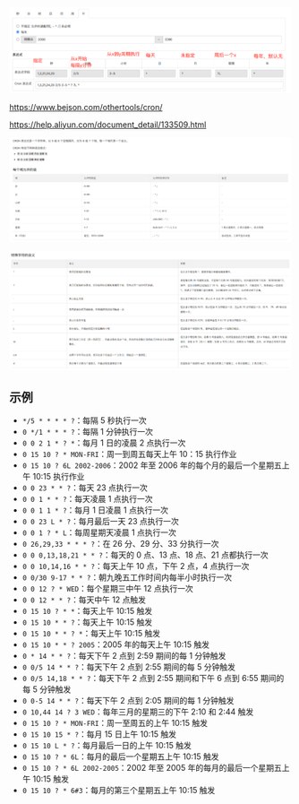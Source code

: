 ![6b21ece4d8ddc5b40338342920b66a0](./docs-images/cron%E8%A1%A8%E8%BE%BE%E5%BC%8F/6b21ece4d8ddc5b40338342920b66a0.png)



https://www.bejson.com/othertools/cron/



https://help.aliyun.com/document_detail/133509.html



![image-20230424175442893](./docs-images/cron%E8%A1%A8%E8%BE%BE%E5%BC%8F/image-20230424175442893.png)

![image-20230424175503420](./docs-images/cron%E8%A1%A8%E8%BE%BE%E5%BC%8F/image-20230424175503420-1682330104034-1.png)





## 示例

- `*/5 * * * * ?`：每隔 5 秒执行一次
- `0 */1 * * * ?`：每隔 1 分钟执行一次
- `0 0 2 1 * ? *`：每月 1 日的凌晨 2 点执行一次
- `0 15 10 ? * MON-FRI`：周一到周五每天上午 10：15 执行作业
- `0 15 10 ? 6L 2002-2006`：2002 年至 2006 年的每个月的最后一个星期五上午 10:15 执行作业
- `0 0 23 * * ?`：每天 23 点执行一次
- `0 0 1 * * ?`：每天凌晨 1 点执行一次
- `0 0 1 1 * ?`：每月 1 日凌晨 1 点执行一次
- `0 0 23 L * ?`：每月最后一天 23 点执行一次
- `0 0 1 ? * L`：每周星期天凌晨 1 点执行一次
- `0 26,29,33 * * * ?`：在 26 分、29 分、33 分执行一次
- `0 0 0,13,18,21 * * ?`：每天的 0 点、13 点、18 点、21 点都执行一次
- `0 0 10,14,16 * * ?`：每天上午 10 点，下午 2 点，4 点执行一次
- `0 0/30 9-17 * * ?`：朝九晚五工作时间内每半小时执行一次
- `0 0 12 ? * WED`：每个星期三中午 12 点执行一次
- `0 0 12 * * ?`：每天中午 12 点触发
- `0 15 10 ? * *`：每天上午 10:15 触发
- `0 15 10 * * ?`：每天上午 10:15 触发
- `0 15 10 * * ? *`：每天上午 10:15 触发
- `0 15 10 * * ? 2005`：2005 年的每天上午 10:15 触发
- `0 * 14 * * ?`：每天下午 2 点到 2:59 期间的每 1 分钟触发
- `0 0/5 14 * * ?`：每天下午 2 点到 2:55 期间的每 5 分钟触发
- `0 0/5 14,18 * * ?`：每天下午 2 点到 2:55 期间和下午 6 点到 6:55 期间的每 5 分钟触发
- `0 0-5 14 * * ?`：每天下午 2 点到 2:05 期间的每 1 分钟触发
- `0 10,44 14 ? 3 WED`：每年三月的星期三的下午 2:10 和 2:44 触发
- `0 15 10 ? * MON-FRI`：周一至周五的上午 10:15 触发
- `0 15 10 15 * ?`：每月 15 日上午 10:15 触发
- `0 15 10 L * ?`：每月最后一日的上午 10:15 触发
- `0 15 10 ? * 6L`：每月的最后一个星期五上午 10:15 触发
- `0 15 10 ? * 6L 2002-2005`：2002 年至 2005 年的每月的最后一个星期五上午 10:15 触发
- `0 15 10 ? * 6#3`：每月的第三个星期五上午 10:15 触发
